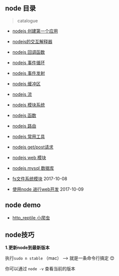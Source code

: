 ## node 目录

> catalogue

- [nodejs 创建第一个应用](./lessions/first-application.md)

- [nodejs的交互解释器](./lessions/node-pepl.md)

- [nodejs 回调函数](./lessions/transfer-back.md)

- [nodejs 事件循环](./lessions/event-loop.md)

- [nodejs 事件发射](./lessions/event-emitter.md)

- [nodejs 缓冲区](./lessions/buffer.md)

- [nodejs 流](./lessions/stream.md)

- [nodejs 模块系统](./lessions/module-system.md)

- [nodejs 函数](./lessions/function.md)

- [nodejs 路由](./lessions/route.md)

- [nodejs 常用工具](./lessions/util.md)

- [nodejs get/post请求](./lessions/get_post_request.md)

- [nodejs web 模块](./lessions/web-module.md)

- [nodejs mysql 数据库](./lessions/node-mysql.md)

- [fs文件系统模块](./lessions/file_system.md) 2017-10-08

- [使用node 进行web开发](./lessions/node_web_develope.md) 2017-10-09


##  node demo

- [http_reptile 小爬虫](./http_reptile/)


## node技巧

**1.更新node到最新版本**

执行`sudo n stable` （mac） --> 就是一条命令行搞定 :blush:

你可以通过 `node -v` 查看当前的版本










